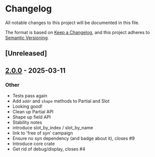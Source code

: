 # Changelog

All notable changes to this project will be documented in this file.

The format is based on [Keep a Changelog](https://keepachangelog.com/en/1.0.0/),
and this project adheres to [Semantic Versioning](https://semver.org/spec/v2.0.0.html).

## [Unreleased]

## [2.0.0](https://github.com/bearcove/shapely/compare/shapely-json-v1.0.0...shapely-json-v2.0.0) - 2025-03-11

### Other

- Tests pass again
- Add `addr` and `shape` methods to Partial and Slot
- Looking good!
- Clean up Partial API
- Shape up field API
- Stability notes
- introduce slot_by_index / slot_by_name
- link to 'free of syn' campaign
- Ensure no syn dependency (and badge about it), closes #9
- Introduce core crate
- Get rid of debug/display, closes #4
